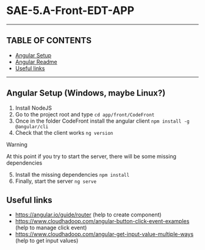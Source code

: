 
# SAE-5.A-Front-EDT-APP
_____
##  TABLE OF CONTENTS
 - [Angular Setup](#Angular-Setup-(Windows,-maybe-Linux?))
 - [Angular Readme](CodeFront/README.md)
 - [Useful links](#useful-links)
---

## Angular Setup (Windows, maybe Linux?)
1. Install NodeJS
2. Go to the project root and type `cd app/front/CodeFront`
3. Once in the folder CodeFront install the angular client `npm install -g @angular/cli`
4. Check that the client works `ng version`

> [!WARNING] 
> At this point if you try to start the server, there will be some missing dependencies

5. Install the missing dependencies `npm install`
6. Finally, start the server `ng serve`


## Useful links
 - https://angular.io/guide/router (help to create component)
 - https://www.cloudhadoop.com/angular-button-click-event-examples (help to manage click event)
 - https://www.cloudhadoop.com/angular-get-input-value-multiple-ways (help to get input values)
